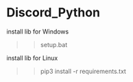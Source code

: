 # Discord_Python

install lib for Windows
>> setup.bat

install lib for Linux
>> pip3 install -r requirements.txt
